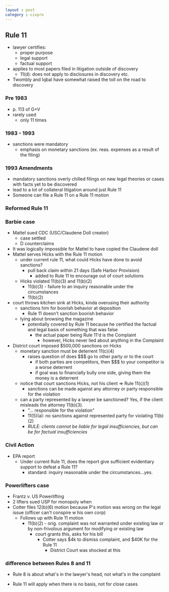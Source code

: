 ```yaml
---
layout : post
category : civpro
---
```


## Rule 11
- lawyer certifies:
	- proper purpose
	- legal support
	- factual support
- applies to most papers filed in litigation outside of discovery
	- 11(d): does not apply to disclosures in discovery etc.
- Twombly and Iqbal have somewhat raised the toll on the road to discovery

### Pre 1983
- p. 113 of G+V
- rarely used
	- only 11 times

### 1983 - 1993
- sanctions were mandatory
	- emphasis on monetary sanctions (ex. reas. expenses as a result of the filing)

### 1993 Amendments
- mandatory sanctions overly chilled filings on new legal theories or cases with facts yet to be discovered
- lead to a lot of collateral litigation around just Rule 11
- Someone can file a Rule 11 on a Rule 11 motion

### Reformed Rule 11

### Barbie case
- Mattel sued CDC (USC/Claudene Doll creator)
	- case settled
	- D counterclaims
- It was logically impossible for Mattel to have copied the Claudene doll
- Mattel serves Hicks with the Rule 11 motion
	- under current rule 11, what could Hicks have done to avoid sanctions?
		- pull back claim within 21 days (Safe Harbor Provision)
			- added to Rule 11 to encourage out of court solutions
	- Hicks violated 11(b)(3) and 11(b)(2)
		- 11(b)(3) - failure to an inquiry reasonable under the circumstances
		- 11(b)(2)
- court throws kitchen sink at Hicks, kinda overusing their authority
	- sanctions him for boorish behavior at deposition
		- Rule 11 doesn't sanction boorish behavior
	- lying about browsing the magazine
		- potentially covered by Rule 11 because he certified the factual and legal basis of something that was false
			- the actual paper being Rule 11'd is the Complaint
				- however, Hicks never lied about anything in the Complaint
- District court imposed $500,000 sanctions on Hicks
	- monetary sanction must be deterrent 11(c)(4)
		- raises question of does $$$ go to other party or to the court
			- if both parties are competitors, then $$$ to your competitor is a worse deterrent
			- if goal was to financially bully one side, giving them the money is a deterrent
	- notice that court sanctions Hicks, not his client => Rule 11(c)(1)
		- sanctions can be made against any attorney or party responsible for the violation
	- can a party represented by a lawyer be sanctioned? Yes, if the client misleads the attorney 11(b)(3).
		- "... responsible for the violation"
		- 11(5)(a): no sanctions against represented party for violating 11(b)(2)
		- *RULE: clients cannot be liable for legal insufficiencies, but can be for factual insufficiencies*

### Civil Action
- EPA report
	- Under current Rule 11, does the report give sufficient evidentiary support to defeat a Rule 11?
		- standard: inquiry reasonable under the circumstances...yes.

### Powerlifters case
- Frantz v. US Powerlifting
- 2 lifters sued USP for monopoly when
- Cotter files 12(b)(6) motion because P's motion was wrong on the legal issue (officer can't conspire w his own corp)
	- Follows up with Rule 11 motion
		- 11(b)(2) - orig. complaint was not warranted under existing law or by non-frivolous argument for modifying or existing law
			- court grants this, asks for his bill
				- Cotter says $4k to dismiss complaint, and $40K for the Rule 11
					- District Court was shocked at this

### difference between Rules 8 and 11
- Rule 8 is about what's in the lawyer's head, not what's in the complaint

- Rule 11 will apply when there is no basis, not for close cases
